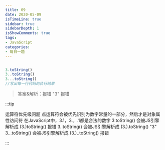 ```yaml
---
title: 09 
date: 2020-05-09
isTimeLine: true
sidebar: true
sidebarDepth: 1
isShowComments: true
tags:
- JavaScript
categories:
- 每日一题
---
```


```js

3.toString()
3..toString()
3...toString()
//写出每一行代码的执行结果

```

> 答案&解析：报错  "3" 报错

:::tip

运算符优先级问题
点运算符会被优先识别为数字常量的一部分，然后才是对象属性访问符
在JavaScript中，3.1，3.，.1都是合法的数字
3.toString() 会被JS引擎解析成 (3.)toString() 报错
3..toString() 会被JS引擎解析成 (3.).toString() "3"
3...toString() 会被JS引擎解析成 (3.)..toString() 报错

:::